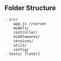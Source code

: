 ## Folder Structure
    - src/
        app.js //server
        models/
        controller/
        middlewares/
        services/
        utils/
        config/
    - tests/ [later]